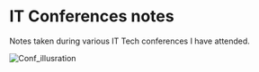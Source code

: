 # IT Conferences notes

Notes taken during various IT Tech conferences I have attended.


![Conf_illusration](https://visitcorvallis.com/wp-content/uploads/2012/04/Conferences-And-Meetings.jpg)



